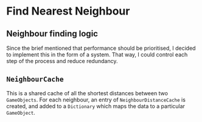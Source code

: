 # Find Nearest Neighbour

## Neighbour finding logic
Since the brief mentioned that performance should be prioritised, I decided to implement this in
the form of a system. That way, I could control each step of the process and reduce redundancy.

## `NeighbourCache`
This is a shared cache of all the shortest distances between two `GameObjects`. For each neighbour,
an entry of `NeighbourDistanceCache` is created, and added to a `Dictionary` which maps the data to
a particular `GameObject`.
